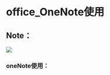 
# office_OneNote使用
## Note：  
 ![](https://github.com/openthos/community-analysis/blob/master/pic/using-instractions-pic/onenote.png)

### oneNote使用：  

